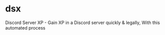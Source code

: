 # dsx
Discord Server XP - Gain XP in a Discord server quickly &amp; legally, With this automated process
